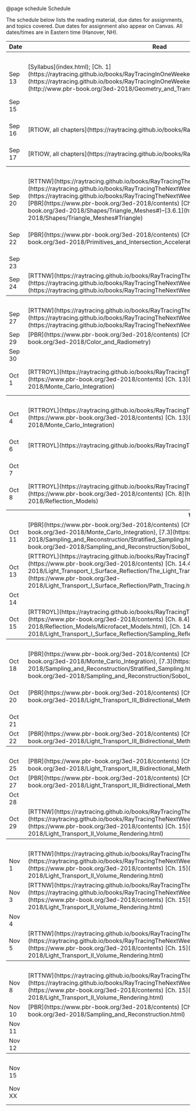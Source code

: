 @page schedule Schedule

The schedule below lists the reading material, due dates for assignments, and topics covered. Due dates for assignment also appear on Canvas. All dates/times are in Eastern time (Hanover, NH).


<table class="m-table">
    <tr class="header">
        <th>Date</th>
        <th>Read</th>
        <th>Due</th>
        <th>Topic</th>
        <th>Slides</th>
    </tr>
    <tr>
        <th colspan="5">
            Week 1: Introduction
        </th>
    </tr>
    <tr>
        <td>
            Sep 13
        </td>
        <td>
            [Syllabus](index.html); [Ch. 1](https://raytracing.github.io/books/RayTracingInOneWeekend.html#overview)–[3](https://raytracing.github.io/books/RayTracingInOneWeekend.html#thevec3class); [PBR Ch. 2](http://www.pbr-book.org/3ed-2018/Geometry_and_Transformations.html)
        </td>
        <td></td>
        <td>
            Introduction; linear algebra review
        </td>
        <td>
            [Slides](https://www.dropbox.com/s/af1m0l9rgm0d23c/00-Intro.pdf?dl=0)
        </td>
    </tr>
    <tr>
        <td>
            Sep 15
        </td>
        <td>
            &nbsp;
        </td>
        <td>
            [A0](assignment0.html)
        </td>
        <td>
            Darts base code introduction
        </td>
        <td>
            [Slides](https://drive.google.com/file/d/1lqXk48AI-IIS-GrLFIQnbk3FoCS3eskL/view?usp=sharing)
        </td>
    </tr>
    <tr>
        <td class="date">
            Sep 16
        </td>
        <td>
            [RTIOW, all chapters](https://raytracing.github.io/books/RayTracingInOneWeekend.html)
        </td>
        <td>
            &nbsp;
        </td>
        <td>
            %Ray tracing
        </td>
        <td>
            [Slides](https://www.dropbox.com/s/x2l5hfnpcijvqqn/01-Raytracing%20I.pdf?dl=0)
        </td>
    </tr>
    <tr>
        <td>
            Sep 17
        </td>
        <td>
            [RTIOW, all chapters](https://raytracing.github.io/books/RayTracingInOneWeekend.html)
        </td>
        <td>
            &nbsp;
        </td>
        <td>
            %Ray tracing – Shading
        </td>
        <td>
            [Slides](https://www.dropbox.com/s/drhsry7pkzuggn0/02-Raytracing%20II%20-%20Shading.pdf?dl=0)
        </td>
    </tr>
    <tr>
        <th colspan="5">
            Week 2: Meshes & Textures
        </th>
    </tr>
    <tr>
        <td>
            Sep 20
        </td>
        <td>
            [RTTNW](https://raytracing.github.io/books/RayTracingTheNextWeek.html) [Ch. 1](https://raytracing.github.io/books/RayTracingTheNextWeek.html#overview), [3](https://raytracing.github.io/books/RayTracingTheNextWeek.html#boundingvolumehierarchies); [PBR](https://www.pbr-book.org/3ed-2018/contents) [Ch. 3.6](https://www.pbr-book.org/3ed-2018/Shapes/Triangle_Meshes#)–[3.6.1](https://www.pbr-book.org/3ed-2018/Shapes/Triangle_Meshes#Triangle)
        </td>
        <td>
            &nbsp;
        </td>
        <td>
            Meshes & acceleration structures
        </td>
        <td>
            [Slides](https://www.dropbox.com/s/d0vmvn4p79cl6e9/03-Meshes%20%26%20Acceleration%20Structures.pdf?dl=0)
        </td>
    </tr>
    <tr>
        <td>
            Sep 22
        </td>
        <td>
            [PBR](https://www.pbr-book.org/3ed-2018/contents) [Ch. 4](https://www.pbr-book.org/3ed-2018/Primitives_and_Intersection_Acceleration)
        </td>
        <td>
            &nbsp;
        </td>
        <td>
            Meshes & acceleration structures
        </td>
        <td>
            [Slides](https://www.dropbox.com/s/d0vmvn4p79cl6e9/03-Meshes%20%26%20Acceleration%20Structures.pdf?dl=0)
        </td>
    </tr>
    <tr>
        <td>
            Sep 23
        </td>
        <td>
            &nbsp;
        </td>
        <td>
            &nbsp;
        </td>
        <td>
            X-hour
        </td>
        <td>
            &nbsp;
        </td>
    </tr>
    <tr>
        <td>
            Sep 24
        </td>
        <td>
            [RTTNW](https://raytracing.github.io/books/RayTracingTheNextWeek.html) [Ch. 4](https://raytracing.github.io/books/RayTracingTheNextWeek.html#solidtextures)–[8](https://raytracing.github.io/books/RayTracingTheNextWeek.html#instances)
        </td>
        <td>
            [A1](assignment1.html)
        </td>
        <td>
            Texturing
        </td>
        <td>
            &nbsp;
        </td>
    </tr>
    <tr>
        <th colspan="5">
            Week 3: Radiometry & Monte Carlo
        </th>
    </tr>
    <tr>
        <td>
            Sep 27
        </td>
        <td>
            [RTTNW](https://raytracing.github.io/books/RayTracingTheNextWeek.html) [Ch. 4](https://raytracing.github.io/books/RayTracingTheNextWeek.html#solidtextures)–[8](https://raytracing.github.io/books/RayTracingTheNextWeek.html#instances)
        </td>
        <td>
            &nbsp;
        </td>
        <td>
            Texturing
        </td>
        <td>
            &nbsp;
        </td>
    </tr>
    <tr>
        <td>
            Sep 29
        </td>
        <td>
            [PBR](https://www.pbr-book.org/3ed-2018/contents) [Ch. 5](https://www.pbr-book.org/3ed-2018/Color_and_Radiometry)
        </td>
        <td>
            &nbsp;
        </td>
        <td>
            Radiometry
        </td>
        <td>
            &nbsp;
        </td>
    </tr>
    <tr>
        <td>
            Sep 30
        </td>
        <td>
            &nbsp;
        </td>
        <td>
            &nbsp;
        </td>
        <td>
            X-hour
        </td>
        <td>
            &nbsp;
        </td>
    </tr>
    <tr>
        <td>
            Oct 1
        </td>
        <td>
            [RTTROYL](https://raytracing.github.io/books/RayTracingTheRestOfYourLife.html); [PBR](https://www.pbr-book.org/3ed-2018/contents) [Ch. 13](https://www.pbr-book.org/3ed-2018/Monte_Carlo_Integration)
        </td>
        <td>
            &nbsp;
        </td>
        <td>
            Reflection Equation; Monte Carlo I
        </td>
        <td>
            &nbsp;
        </td>
    </tr>
    <tr>
        <th colspan="5">
            Week 4: Monte Carlo & Direct Illumination
        </th>
    </tr>
    <tr>
        <td>
            Oct 4
        </td>
        <td>
            [RTTROYL](https://raytracing.github.io/books/RayTracingTheRestOfYourLife.html); [PBR](https://www.pbr-book.org/3ed-2018/contents) [Ch. 13](https://www.pbr-book.org/3ed-2018/Monte_Carlo_Integration)
        </td>
        <td>
            [A2](assignment2.html)
        </td>
        <td>
            Monte Carlo II
        </td>
        <td>
            &nbsp;
        </td>
    </tr>
    <tr>
        <td>
            Oct 6
        </td>
        <td>
            [RTTROYL](https://raytracing.github.io/books/RayTracingTheRestOfYourLife.html)
        </td>
        <td>
            &nbsp;
        </td>
        <td>
            Monte Carlo III: Importance sampling
        </td>
        <td>
            &nbsp;
        </td>
    </tr>
    <tr>
        <td>
            Oct 7
        </td>
        <td>
            &nbsp;
        </td>
        <td>
            &nbsp;
        </td>
        <td>
            X-hour
        </td>
        <td>
            &nbsp;
        </td>
    </tr>
    <tr>
        <td>
            Oct 8
        </td>
        <td>
            [RTTROYL](https://raytracing.github.io/books/RayTracingTheRestOfYourLife.html); [PBR](https://www.pbr-book.org/3ed-2018/contents) [Ch. 8](https://www.pbr-book.org/3ed-2018/Reflection_Models)
        </td>
        <td>
            &nbsp;
        </td>
        <td>
            Reflection Equation; Monte Carlo I
        </td>
        <td>
            &nbsp;
        </td>
    </tr>
    <tr>
        <th colspan="5">
            Week 5: Rendering Equation, Path Tracing, & Microfacet Models
        </th>
    </tr>
    <tr>
        <td>
            Oct 11
        </td>
        <td>
            [PBR](https://www.pbr-book.org/3ed-2018/contents) [Ch. 13](https://www.pbr-book.org/3ed-2018/Monte_Carlo_Integration), [7.3](https://www.pbr-book.org/3ed-2018/Sampling_and_Reconstruction/Stratified_Sampling.html)–[7.7](https://www.pbr-book.org/3ed-2018/Sampling_and_Reconstruction/Sobol_Sampler)
        </td>
        <td>
            &nbsp;
        </td>
        <td>
            Monte Carlo II
        </td>
        <td>
            &nbsp;
        </td>
    </tr>
    <tr>
        <td>
            Oct 13
        </td>
        <td>
            [RTTROYL](https://raytracing.github.io/books/RayTracingTheRestOfYourLife.html); [PBR](https://www.pbr-book.org/3ed-2018/contents) [Ch. 14.4](https://www.pbr-book.org/3ed-2018/Light_Transport_I_Surface_Reflection/The_Light_Transport_Equation.html)–[14.5](https://www.pbr-book.org/3ed-2018/Light_Transport_I_Surface_Reflection/Path_Tracing.html)
        </td>
        <td>
            [A3](assignment3.html)
        </td>
        <td>
            The Rendering Equation & Path Tracing
        </td>
        <td>
            &nbsp;
        </td>
    </tr>
    <tr>
        <td>
            Oct 14
        </td>
        <td>
            &nbsp;
        </td>
        <td>
            &nbsp;
        </td>
        <td>
            X-hour
        </td>
        <td>
            &nbsp;
        </td>
    </tr>
    <tr>
        <td>
            Oct 15
        </td>
        <td>
            [RTTROYL](https://raytracing.github.io/books/RayTracingTheRestOfYourLife.html); [PBR](https://www.pbr-book.org/3ed-2018/contents) [Ch. 8.4](https://www.pbr-book.org/3ed-2018/Reflection_Models/Microfacet_Models.html), [Ch. 14.1](https://www.pbr-book.org/3ed-2018/Light_Transport_I_Surface_Reflection/Sampling_Reflection_Functions.html)
        </td>
        <td>
            &nbsp;
        </td>
        <td>
            Microfacet Models
        </td>
        <td>
            &nbsp;
        </td>
    </tr>
    <tr>
        <th colspan="5">
            Week 6: Bidirectional Methods
        </th>
    </tr>
    <tr>
        <td>
            Oct 18
        </td>
        <td>
            [PBR](https://www.pbr-book.org/3ed-2018/contents) [Ch. 13](https://www.pbr-book.org/3ed-2018/Monte_Carlo_Integration), [7.3](https://www.pbr-book.org/3ed-2018/Sampling_and_Reconstruction/Stratified_Sampling.html)–[7.7](https://www.pbr-book.org/3ed-2018/Sampling_and_Reconstruction/Sobol_Sampler)
        </td>
        <td>
            &nbsp;
        </td>
        <td>
            Quiz review
        </td>
        <td>
            &nbsp;
        </td>
    </tr>
    <tr>
        <td>
            Oct 20
        </td>
        <td>
            [PBR](https://www.pbr-book.org/3ed-2018/contents) [Ch. 16](https://www.pbr-book.org/3ed-2018/Light_Transport_III_Bidirectional_Methods.html)
        </td>
        <td>
            &nbsp;
        </td>
        <td>
            Light Tracing & Bidirectional Path Tracing
        </td>
        <td>
            &nbsp;
        </td>
    </tr>
    <tr>
        <td>
            Oct 21
        </td>
        <td>
            &nbsp;
        </td>
        <td>
            &nbsp;
        </td>
        <td>
            X-hour
        </td>
        <td>
            &nbsp;
        </td>
    </tr>
    <tr>
        <td>
            Oct 22
        </td>
        <td>
            [PBR](https://www.pbr-book.org/3ed-2018/contents) [Ch. 16](https://www.pbr-book.org/3ed-2018/Light_Transport_III_Bidirectional_Methods.html)
        </td>
        <td>
            [A4](assignment4.html)
        </td>
        <td>
            Photon Mapping
        </td>
        <td>
            &nbsp;
        </td>
    </tr>
    <tr>
        <th colspan="5">
            Week 7: Participating Media
        </th>
    </tr>
    <tr>
        <td>
            Oct 25
        </td>
        <td>
            [PBR](https://www.pbr-book.org/3ed-2018/contents) [Ch. 16](https://www.pbr-book.org/3ed-2018/Light_Transport_III_Bidirectional_Methods.html)
        </td>
        <td>
            [Proposal](assignment6.html)
        </td>
        <td>
            Photon Mapping
        </td>
        <td>
            &nbsp;
        </td>
    </tr>
    <tr>
        <td>
            Oct 27
        </td>
        <td>
            [PBR](https://www.pbr-book.org/3ed-2018/contents) [Ch. 16](https://www.pbr-book.org/3ed-2018/Light_Transport_III_Bidirectional_Methods.html)
        </td>
        <td>
            &nbsp;
        </td>
        <td>
            Photon Mapping
        </td>
        <td>
            &nbsp;
        </td>
    </tr>
    <tr>
        <td>
            Oct 28
        </td>
        <td>
            &nbsp;
        </td>
        <td>
            &nbsp;
        </td>
        <td>
            X-hour
        </td>
        <td>
            &nbsp;
        </td>
    </tr>
    <tr>
        <td>
            Oct 29
        </td>
        <td>
            [RTTNW](https://raytracing.github.io/books/RayTracingTheNextWeek.html) [Ch. 9](https://raytracing.github.io/books/RayTracingTheNextWeek.html#volumes); [PBR](https://www.pbr-book.org/3ed-2018/contents) [Ch. 15](https://www.pbr-book.org/3ed-2018/Light_Transport_II_Volume_Rendering.html)
        </td>
        <td>
            &nbsp;
        </td>
        <td>
            Participating Media
        </td>
        <td>
            &nbsp;
        </td>
    </tr>
    <tr>
        <th colspan="5">
            Week 8: Participating Media
        </th>
    </tr>
    <tr>
        <td>
            Nov 1
        </td>
        <td>
            [RTTNW](https://raytracing.github.io/books/RayTracingTheNextWeek.html) [Ch. 9](https://raytracing.github.io/books/RayTracingTheNextWeek.html#volumes); [PBR](https://www.pbr-book.org/3ed-2018/contents) [Ch. 15](https://www.pbr-book.org/3ed-2018/Light_Transport_II_Volume_Rendering.html)
        </td>
        <td>
            [A5](assignment5.html)
        </td>
        <td>
            Participating Media
        </td>
        <td>
            &nbsp;
        </td>
    </tr>
    <tr>
        <td>
            Nov 3
        </td>
        <td>
            [RTTNW](https://raytracing.github.io/books/RayTracingTheNextWeek.html) [Ch. 9](https://raytracing.github.io/books/RayTracingTheNextWeek.html#volumes); [PBR](https://www.pbr-book.org/3ed-2018/contents) [Ch. 15](https://www.pbr-book.org/3ed-2018/Light_Transport_II_Volume_Rendering.html)
        </td>
        <td>
            &nbsp;
        </td>
        <td>
            Photon Mapping
        </td>
        <td>
            &nbsp;
        </td>
    </tr>
    <tr>
        <td>
            Nov 4
        </td>
        <td>
            &nbsp;
        </td>
        <td>
            &nbsp;
        </td>
        <td>
            X-hour
        </td>
        <td>
            &nbsp;
        </td>
    </tr>
    <tr>
        <td>
            Nov 5
        </td>
        <td>
            [RTTNW](https://raytracing.github.io/books/RayTracingTheNextWeek.html) [Ch. 9](https://raytracing.github.io/books/RayTracingTheNextWeek.html#volumes); [PBR](https://www.pbr-book.org/3ed-2018/contents) [Ch. 15](https://www.pbr-book.org/3ed-2018/Light_Transport_II_Volume_Rendering.html)
        </td>
        <td>
            &nbsp;
        </td>
        <td>
            Participating Media
        </td>
        <td>
            &nbsp;
        </td>
    </tr>
    <tr>
        <th colspan="5">
            Week 9: Stratification & Misc.
        </th>
    </tr>
    <tr>
        <td>
            Nov 8
        </td>
        <td>
            [RTTNW](https://raytracing.github.io/books/RayTracingTheNextWeek.html) [Ch. 9](https://raytracing.github.io/books/RayTracingTheNextWeek.html#volumes); [PBR](https://www.pbr-book.org/3ed-2018/contents) [Ch. 15](https://www.pbr-book.org/3ed-2018/Light_Transport_II_Volume_Rendering.html)
        </td>
        <td>
            &nbsp;
        </td>
        <td>
            Photon Beams & Surfaces
        </td>
        <td>
            &nbsp;
        </td>
    </tr>
    <tr>
        <td>
            Nov 10
        </td>
        <td>
            [PBR](https://www.pbr-book.org/3ed-2018/contents) [Ch. 7](https://www.pbr-book.org/3ed-2018/Sampling_and_Reconstruction.html)
        </td>
        <td>
            &nbsp;
        </td>
        <td>
            Photon Mapping
        </td>
        <td>
            &nbsp;
        </td>
    </tr>
    <tr>
        <td>
            Nov 11
        </td>
        <td>
            &nbsp;
        </td>
        <td>
            &nbsp;
        </td>
        <td>
            X-hour
        </td>
        <td>
            &nbsp;
        </td>
    </tr>
    <tr>
        <td>
            Nov 12
        </td>
        <td>
            &nbsp;
        </td>
        <td>
            &nbsp;
        </td>
        <td>
            Misc
        </td>
        <td>
            &nbsp;
        </td>
    </tr>
    <tr>
        <th colspan="5">
            Week 10: Misc.
        </th>
    </tr>
    <tr>
        <td>
            Nov 15
        </td>
        <td>
            &nbsp;
        </td>
        <td>
            &nbsp;
        </td>
        <td>
            Misc.
        </td>
        <td>
            &nbsp;
        </td>
    </tr>
    <tr>
        <td>
            Nov XX
        </td>
        <td>
            &nbsp;
        </td>
        <td>
            [A6](assignment6.html)
        </td>
        <td>
            "Final Exam" (Rendering Competition)
        </td>
        <td>
            &nbsp;
        </td>
    </tr>
</table>
